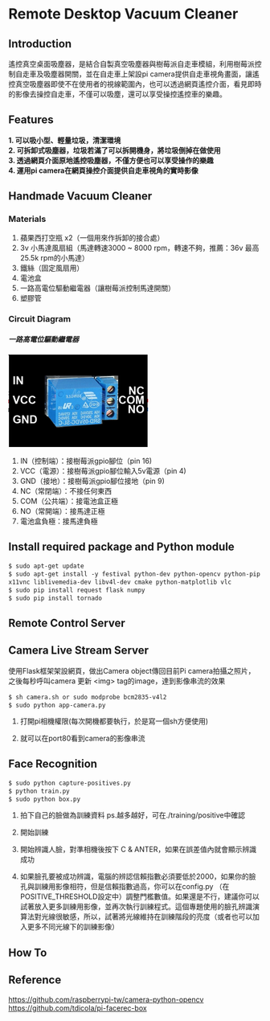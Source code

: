 # Remote Desktop Vacuum Cleaner
## Introduction
遙控真空桌面吸塵器，是結合自製真空吸塵器與樹莓派自走車模組，利用樹莓派控制自走車及吸塵器開關，並在自走車上架設pi camera提供自走車視角畫面，讓遙控真空吸塵器即使不在使用者的視線範圍內，也可以透過網頁遙控介面，看見即時的影像去操控自走車，不僅可以吸塵，還可以享受操控遙控車的樂趣。
## Features
**1. 可以吸小型、輕量垃圾，清潔環境**<br>
**2. 可拆卸式吸塵器，垃圾若滿了可以拆開機身，將垃圾倒掉在做使用**<br>
**3. 透過網頁介面原地遙控吸塵器，不僅方便也可以享受操作的樂趣**<br>
**4. 運用pi camera在網頁操控介面提供自走車視角的實時影像**

## Handmade Vacuum Cleaner
### Materials
1. 蘋果西打空瓶 x2（一個用來作拆卸的接合處）<br>
2. 3v 小馬達風扇組（馬達轉速3000 ~ 8000 rpm，轉速不夠，推薦：36v 最高 25.5k rpm的小馬達）<br>
3. 鐵絲（固定風扇用）<br>
4. 電池盒<br>
5. 一路高電位驅動繼電器（讓樹莓派控制馬達開關）<br>
6. 塑膠管<br>

### Circuit Diagram
#### ***一路高電位驅動繼電器***
![](./繼電器.png)<br>

1. IN（控制端）：接樹莓派gpio腳位（pin 16)
2. VCC（電源）：接樹莓派gpio腳位輸入5v電源（pin 4)
3. GND（接地）：接樹莓派gpio腳位接地（pin 9)
4. NC（常閉端）：不接任何東西
5. COM（公共端）：接電池盒正極
6. NO（常開端）：接馬達正極
7. 電池盒負極：接馬達負極

## Install required package and Python module

    $ sudo apt-get update
    $ sudo apt-get install -y festival python-dev python-opencv python-pip x11vnc liblivemedia-dev libv4l-dev cmake python-matplotlib vlc
    $ sudo pip install request flask numpy
    $ sudo pip install tornado
    
## Remote Control Server
## Camera Live Stream Server

使用Flask框架架設網頁，做出Camera object傳回目前Pi camera拍攝之照片，之後每秒呼叫camera 更新 \<img\> tag的image，達到影像串流的效果

    $ sh camera.sh or sudo modprobe bcm2835-v4l2
    $ sudo python app-camera.py     

1. 打開pi相機權限(每次開機都要執行，於是寫一個sh方便使用)

2. 就可以在port80看到camera的影像串流

## Face Recognition

    $ sudo python capture-positives.py    
    $ python train.py     
    $ sudo python box.py
        
1. 拍下自己的臉做為訓練資料 ps.越多越好，可在./training/positive中確認

2. 開始訓練

3. 開始辨識人臉，對準相機後按下 C & ANTER，如果在誤差值內就會顯示辨識成功

4. 如果臉孔要被成功辨識，電腦的辨認信賴指數必須要低於2000，如果你的臉孔與訓練用影像相符，但是信賴指數過高，你可以在config.py （在POSITIVE_THRESHOLD設定中）調整門檻數值。如果還是不行，建議你可以試著放入更多訓練用影像，並再次執行訓練程式。這個專題使用的臉孔辨識演算法對光線很敏感，所以，試著將光線維持在訓練階段的亮度（或者也可以加入更多不同光線下的訓練影像）

## How To

## Reference
https://github.com/raspberrypi-tw/camera-python-opencv<br>
https://github.com/tdicola/pi-facerec-box

